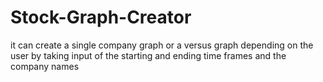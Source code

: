 # Stock-Graph-Creator
it can create a single company graph or a versus graph depending on the user by taking input of the starting and ending time frames and the company names
